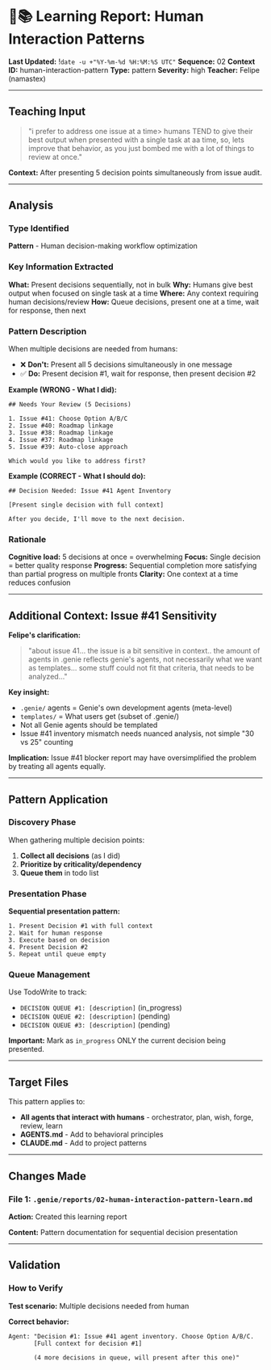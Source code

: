 # 🧞📚 Learning Report: Human Interaction Patterns
**Last Updated:** !`date -u +"%Y-%m-%d %H:%M:%S UTC"`
**Sequence:** 02
**Context ID:** human-interaction-pattern
**Type:** pattern
**Severity:** high
**Teacher:** Felipe (namastex)

---

## Teaching Input

> "i prefer to address one issue at a time> humans TEND to give their best output when presented with a single task at aa time, so, lets improve that behavior, as you just bombed me with a lot of things to review at once."

**Context:** After presenting 5 decision points simultaneously from issue audit.

---

## Analysis

### Type Identified
**Pattern** - Human decision-making workflow optimization

### Key Information Extracted

**What:** Present decisions sequentially, not in bulk
**Why:** Humans give best output when focused on single task at a time
**Where:** Any context requiring human decisions/review
**How:** Queue decisions, present one at a time, wait for response, then next

### Pattern Description

When multiple decisions are needed from humans:
- ❌ **Don't:** Present all 5 decisions simultaneously in one message
- ✅ **Do:** Present decision #1, wait for response, then present decision #2

**Example (WRONG - What I did):**
```
## Needs Your Review (5 Decisions)

1. Issue #41: Choose Option A/B/C
2. Issue #40: Roadmap linkage
3. Issue #38: Roadmap linkage
4. Issue #37: Roadmap linkage
5. Issue #39: Auto-close approach

Which would you like to address first?
```

**Example (CORRECT - What I should do):**
```
## Decision Needed: Issue #41 Agent Inventory

[Present single decision with full context]

After you decide, I'll move to the next decision.
```

### Rationale

**Cognitive load:** 5 decisions at once = overwhelming
**Focus:** Single decision = better quality response
**Progress:** Sequential completion more satisfying than partial progress on multiple fronts
**Clarity:** One context at a time reduces confusion

---

## Additional Context: Issue #41 Sensitivity

**Felipe's clarification:**
> "about issue 41... the issue is a bit sensitive in context.. the amount of agents in .genie reflects genie's agents, not necessarily what we want as templates... some stuff could not fit that criteria, that needs to be analyzed..."

**Key insight:**
- `.genie/` agents = Genie's own development agents (meta-level)
- `templates/` = What users get (subset of .genie/)
- Not all Genie agents should be templated
- Issue #41 inventory mismatch needs nuanced analysis, not simple "30 vs 25" counting

**Implication:** Issue #41 blocker report may have oversimplified the problem by treating all agents equally.

---

## Pattern Application

### Discovery Phase
When gathering multiple decision points:
1. **Collect all decisions** (as I did)
2. **Prioritize by criticality/dependency**
3. **Queue them** in todo list

### Presentation Phase
**Sequential presentation pattern:**
```
1. Present Decision #1 with full context
2. Wait for human response
3. Execute based on decision
4. Present Decision #2
5. Repeat until queue empty
```

### Queue Management
Use TodoWrite to track:
- `DECISION QUEUE #1: [description]` (in_progress)
- `DECISION QUEUE #2: [description]` (pending)
- `DECISION QUEUE #3: [description]` (pending)

**Important:** Mark as `in_progress` ONLY the current decision being presented.

---

## Target Files

This pattern applies to:
- **All agents that interact with humans** - orchestrator, plan, wish, forge, review, learn
- **AGENTS.md** - Add to behavioral principles
- **CLAUDE.md** - Add to project patterns

---

## Changes Made

### File 1: `.genie/reports/02-human-interaction-pattern-learn.md`
**Action:** Created this learning report

**Content:** Pattern documentation for sequential decision presentation

---

## Validation

### How to Verify

**Test scenario:** Multiple decisions needed from human

**Correct behavior:**
```
Agent: "Decision #1: Issue #41 agent inventory. Choose Option A/B/C.
       [Full context for decision #1]

       (4 more decisions in queue, will present after this one)"
